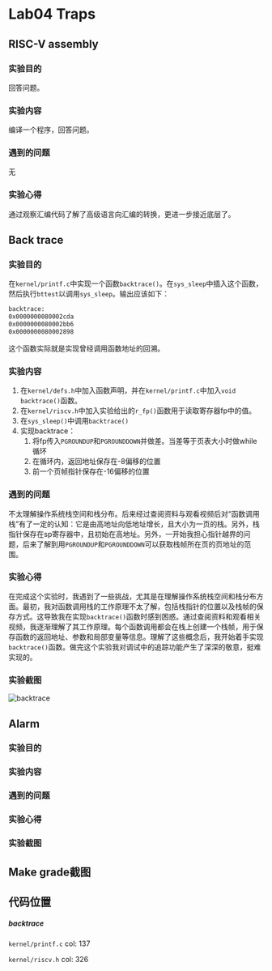 # Lab04 Traps

## RISC-V assembly

### 实验目的

回答问题。

### 实验内容

编译一个程序，回答问题。

### 遇到的问题

无

### 实验心得

通过观察汇编代码了解了高级语言向汇编的转换，更进一步接近底层了。

## Back trace

### 实验目的

在`kernel/printf.c`中实现一个函数`backtrace()`。在`sys_sleep`中插入这个函数，然后执行`bttest`以调用`sys_sleep`。输出应该如下：

```bash
backtrace:
0x0000000080002cda
0x0000000080002bb6
0x0000000080002898
```

这个函数实际就是实现曾经调用函数地址的回溯。

### 实验内容

1. 在`kernel/defs.h`中加入函数声明，并在`kernel/printf.c`中加入`void backtrace()`函数。
2. 在`kernel/riscv.h`中加入实验给出的`r_fp()`函数用于读取寄存器fp中的值。
3. 在`sys_sleep()`中调用`backtrace()`
4. 实现backtrace：
   1. 将fp传入`PGROUNDUP`和`PGROUNDDOWN`并做差。当差等于页表大小时做while循环
   2. 在循环内，返回地址保存在-8偏移的位置
   3. 前一个页帧指针保存在-16偏移的位置

### 遇到的问题

不太理解操作系统栈空间和栈分布。后来经过查阅资料与观看视频后对“函数调用栈”有了一定的认知：它是由高地址向低地址增长，且大小为一页的栈。另外，栈指针保存在sp寄存器中，且初始在高地址。另外，一开始我担心指针越界的问题，后来了解到用`PGROUNDUP`和`PGROUNDDOWN`可以获取栈帧所在页的页地址的范围。

### 实验心得

在完成这个实验时，我遇到了一些挑战，尤其是在理解操作系统栈空间和栈分布方面。最初，我对函数调用栈的工作原理不太了解，包括栈指针的位置以及栈帧的保存方式。这导致我在实现`backtrace()`函数时感到困惑。通过查阅资料和观看相关视频，我逐渐理解了其工作原理。每个函数调用都会在栈上创建一个栈帧，用于保存函数的返回地址、参数和局部变量等信息。理解了这些概念后，我开始着手实现`backtrace()`函数。做完这个实验我对调试中的追踪功能产生了深深的敬意，挺难实现的。

### 实验截图

![backtrace](E:\大二下\操作系统\课设文档\src\Lab04\backtrace.bmp "backtrace截图")

## Alarm

### 实验目的



### 实验内容



### 遇到的问题



### 实验心得



### 实验截图



## Make grade截图



## 代码位置

##### backtrace

`kernel/printf.c` col: 137

`kernel/riscv.h` col: 326





